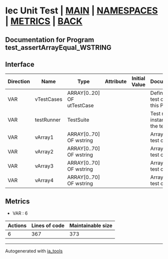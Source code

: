 # Iec Unit Test | [MAIN] | [NAMESPACES] | [METRICS] | [BACK]  

## Documentation for Program test_assertArrayEqual_WSTRING  

## Interface  

| Direction | Name | Type | Attribute | Initial Value | Documentation |
| --------- | ---- | ---- | --------- | ------------- | ------------- |
| VAR | vTestCases | ARRAY[0..20] OF utTestCase |  |  | Definition of all test cases for this POU |  
| VAR | testRunner | TestSuite |  |  | Test runner instance to run the tests |  
| VAR | vArray1 | ARRAY[0..70] OF wstring |  |  | Array data 1 of test case 1 |  
| VAR | vArray2 | ARRAY[0..70] OF wstring |  |  | Array data 2 of test case 1 |  
| VAR | vArray3 | ARRAY[0..70] OF wstring |  |  | Array data 3 of test case 2 |  
| VAR | vArray4 | ARRAY[0..70] OF wstring |  |  | Array data 4 of test case 2 |  


## Metrics  

- VAR : 6

| Actions | Lines of code | Maintainable size |
| ------- | ------------- | ----------------- |
| 6 | 367 | 373 |

---
Autogenerated with [ia_tools](https://github.com/tkucic/ia_tools)  

[MAIN]: ../../../../index.md
[NAMESPACES]: ../../nsList.md
[METRICS]: ../../../metrics.md
[BACK]: ../nsMain.md
